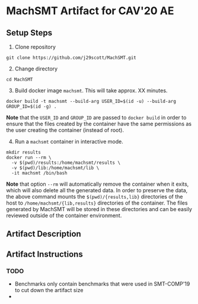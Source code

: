# MachSMT Artifact for CAV'20 AE


## Setup Steps

1. Clone repository
  ```
  git clone https://github.com/j29scott/MachSMT.git
  ```

2. Change directory
  ```
  cd MachSMT
  ```

3. Build docker image `machsmt`. This will take approx. XX minutes.
  ```
  docker build -t machsmt --build-arg USER_ID=$(id -u) --build-arg GROUP_ID=$(id -g) .
  ```
  **Note** that the `USER_ID` and `GROUP_ID` are passed to `docker build` in
  order to ensure that the files created by the container have the same
  permissions as the user creating the container (instead of root).

4. Run a `machsmt` container in interactive mode.
  ```
  mkdir results
  docker run --rm \
    -v $(pwd)/results:/home/machsmt/results \
    -v $(pwd)/lib:/home/machsmt/lib \
    -it machsmt /bin/bash
  ```
  **Note** that option `--rm` will automatically remove the container when it
  exits, which will also delete all the generated data.
  In order to preserve the data, the above command mounts the
  `$(pwd)/{results,lib}` directories of the host to
  `/home/machsmt/{lib,results}` directories of the container.
  The files generated by MachSMT will be stored in these directories and can be
  easily reviewed outside of the container environment.


## Artifact Description


## Artifact Instructions


### TODO

* Benchmarks only contain benchmarks that were used in SMT-COMP'19 to cut down
  the artifact size
* 
